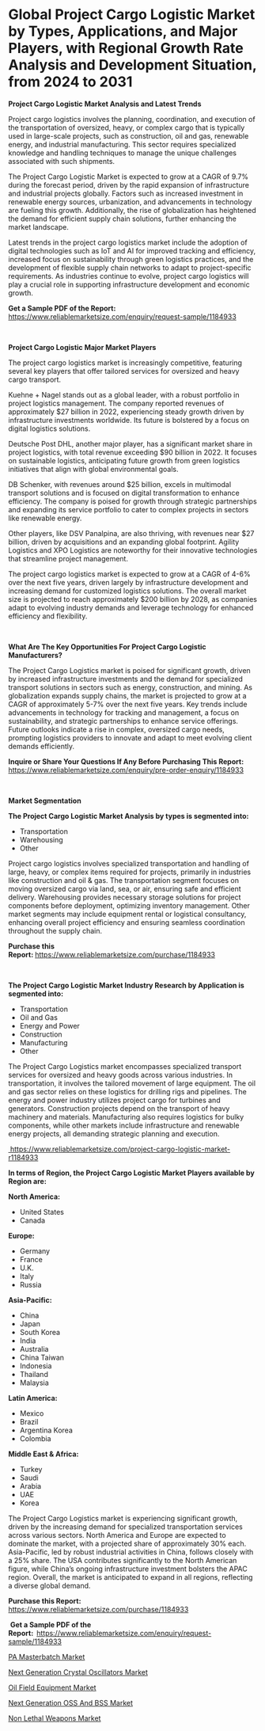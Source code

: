 <p><h1>Global Project Cargo Logistic Market by Types, Applications, and Major Players, with Regional Growth Rate Analysis and Development Situation, from 2024 to 2031</h1></p><p><strong>Project Cargo Logistic Market Analysis and Latest Trends</strong></p>
<p><p>Project cargo logistics involves the planning, coordination, and execution of the transportation of oversized, heavy, or complex cargo that is typically used in large-scale projects, such as construction, oil and gas, renewable energy, and industrial manufacturing. This sector requires specialized knowledge and handling techniques to manage the unique challenges associated with such shipments.</p><p>The Project Cargo Logistic Market is expected to grow at a CAGR of 9.7% during the forecast period, driven by the rapid expansion of infrastructure and industrial projects globally. Factors such as increased investment in renewable energy sources, urbanization, and advancements in technology are fueling this growth. Additionally, the rise of globalization has heightened the demand for efficient supply chain solutions, further enhancing the market landscape.</p><p>Latest trends in the project cargo logistics market include the adoption of digital technologies such as IoT and AI for improved tracking and efficiency, increased focus on sustainability through green logistics practices, and the development of flexible supply chain networks to adapt to project-specific requirements. As industries continue to evolve, project cargo logistics will play a crucial role in supporting infrastructure development and economic growth.</p></p>
<p><strong>Get a Sample PDF of the Report:&nbsp;</strong> <a href="https://www.reliablemarketsize.com/enquiry/request-sample/1184933?utm_campaign=1693&utm_medium=2&utm_source=Github&utm_content=ia&utm_term=22102024&utm_id=project-cargo-logistic">https://www.reliablemarketsize.com/enquiry/request-sample/1184933</a></p>
<p>&nbsp;</p>
<p><strong>Project Cargo Logistic Major Market Players</strong></p>
<p><p>The project cargo logistics market is increasingly competitive, featuring several key players that offer tailored services for oversized and heavy cargo transport. </p><p>Kuehne + Nagel stands out as a global leader, with a robust portfolio in project logistics management. The company reported revenues of approximately $27 billion in 2022, experiencing steady growth driven by infrastructure investments worldwide. Its future is bolstered by a focus on digital logistics solutions.</p><p>Deutsche Post DHL, another major player, has a significant market share in project logistics, with total revenue exceeding $90 billion in 2022. It focuses on sustainable logistics, anticipating future growth from green logistics initiatives that align with global environmental goals.</p><p>DB Schenker, with revenues around $25 billion, excels in multimodal transport solutions and is focused on digital transformation to enhance efficiency. The company is poised for growth through strategic partnerships and expanding its service portfolio to cater to complex projects in sectors like renewable energy.</p><p>Other players, like DSV Panalpina, are also thriving, with revenues near $27 billion, driven by acquisitions and an expanding global footprint. Agility Logistics and XPO Logistics are noteworthy for their innovative technologies that streamline project management.</p><p>The project cargo logistics market is expected to grow at a CAGR of 4-6% over the next five years, driven largely by infrastructure development and increasing demand for customized logistics solutions. The overall market size is projected to reach approximately $200 billion by 2028, as companies adapt to evolving industry demands and leverage technology for enhanced efficiency and flexibility.</p></p>
<p>&nbsp;</p>
<p><strong>What Are The Key Opportunities For Project Cargo Logistic Manufacturers?</strong></p>
<p><p>The Project Cargo Logistics market is poised for significant growth, driven by increased infrastructure investments and the demand for specialized transport solutions in sectors such as energy, construction, and mining. As globalization expands supply chains, the market is projected to grow at a CAGR of approximately 5-7% over the next five years. Key trends include advancements in technology for tracking and management, a focus on sustainability, and strategic partnerships to enhance service offerings. Future outlooks indicate a rise in complex, oversized cargo needs, prompting logistics providers to innovate and adapt to meet evolving client demands efficiently.</p></p>
<p><strong>Inquire or Share Your Questions If Any Before Purchasing This Report:</strong> <a href="https://www.reliablemarketsize.com/enquiry/pre-order-enquiry/1184933?utm_campaign=1693&utm_medium=2&utm_source=Github&utm_content=ia&utm_term=22102024&utm_id=project-cargo-logistic">https://www.reliablemarketsize.com/enquiry/pre-order-enquiry/1184933</a></p>
<p>&nbsp;</p>
<p><strong>Market Segmentation</strong></p>
<p><strong>The Project Cargo Logistic Market Analysis by types is segmented into:</strong></p>
<p><ul><li>Transportation</li><li>Warehousing</li><li>Other</li></ul></p>
<p><p>Project cargo logistics involves specialized transportation and handling of large, heavy, or complex items required for projects, primarily in industries like construction and oil & gas. The transportation segment focuses on moving oversized cargo via land, sea, or air, ensuring safe and efficient delivery. Warehousing provides necessary storage solutions for project components before deployment, optimizing inventory management. Other market segments may include equipment rental or logistical consultancy, enhancing overall project efficiency and ensuring seamless coordination throughout the supply chain.</p></p>
<p><strong>Purchase this Report:&nbsp;</strong><a href="https://www.reliablemarketsize.com/purchase/1184933?utm_campaign=1693&utm_medium=2&utm_source=Github&utm_content=ia&utm_term=22102024&utm_id=project-cargo-logistic">https://www.reliablemarketsize.com/purchase/1184933</a></p>
<p>&nbsp;</p>
<p><strong>The Project Cargo Logistic Market Industry Research by Application is segmented into:</strong></p>
<p><ul><li>Transportation</li><li>Oil and Gas</li><li>Energy and Power</li><li>Construction</li><li>Manufacturing</li><li>Other</li></ul></p>
<p><p>The Project Cargo Logistics market encompasses specialized transport services for oversized and heavy goods across various industries. In transportation, it involves the tailored movement of large equipment. The oil and gas sector relies on these logistics for drilling rigs and pipelines. The energy and power industry utilizes project cargo for turbines and generators. Construction projects depend on the transport of heavy machinery and materials. Manufacturing also requires logistics for bulky components, while other markets include infrastructure and renewable energy projects, all demanding strategic planning and execution.</p></p>
<p><a href="https://www.reliablemarketsize.com/project-cargo-logistic-market-r1184933?utm_campaign=1693&utm_medium=2&utm_source=Github&utm_content=ia&utm_term=22102024&utm_id=project-cargo-logistic">&nbsp;https://www.reliablemarketsize.com/project-cargo-logistic-market-r1184933</a></p>
<p><strong>In terms of Region, the Project Cargo Logistic Market Players available by Region are:</strong></p>
<p>
    <p> <strong> North America: </strong>
        <ul>
            <li>United States</li>
            <li>Canada</li>
        </ul>
        </p> 
    <p> <strong> Europe: </strong>
        <ul>
            <li>Germany</li>
            <li>France</li>
            <li>U.K.</li>
            <li>Italy</li>
            <li>Russia</li>
        </ul>
        </p> 
    <p> <strong> Asia-Pacific: </strong>
        <ul>
            <li>China</li>
            <li>Japan</li>
            <li>South Korea</li>
            <li>India</li>
            <li>Australia</li>
            <li>China Taiwan</li>
            <li>Indonesia</li>
            <li>Thailand</li>
            <li>Malaysia</li>
        </ul>
        </p> 
    <p> <strong> Latin America: </strong>
        <ul>
            <li>Mexico</li>
            <li>Brazil</li>
            <li>Argentina Korea</li>
            <li>Colombia</li>
        </ul>
        </p> 
    <p> <strong> Middle East & Africa: </strong>
        <ul>
            <li>Turkey</li>
            <li>Saudi</li>
            <li>Arabia</li>
            <li>UAE</li>
            <li>Korea</li>
        </ul>
    </p>
    </p>
<p><p>The Project Cargo Logistics market is experiencing significant growth, driven by the increasing demand for specialized transportation services across various sectors. North America and Europe are expected to dominate the market, with a projected share of approximately 30% each. Asia-Pacific, led by robust industrial activities in China, follows closely with a 25% share. The USA contributes significantly to the North American figure, while China’s ongoing infrastructure investment bolsters the APAC region. Overall, the market is anticipated to expand in all regions, reflecting a diverse global demand.</p></p>
<p><strong>Purchase this Report: </strong><a href="https://www.reliablemarketsize.com/purchase/1184933?utm_campaign=1693&utm_medium=2&utm_source=Github&utm_content=ia&utm_term=22102024&utm_id=project-cargo-logistic">https://www.reliablemarketsize.com/purchase/1184933</a></p>
<p>&nbsp;<strong>Get a Sample PDF of the Report:&nbsp;&nbsp;</strong><a href="https://www.reliablemarketsize.com/enquiry/request-sample/1184933?utm_campaign=1693&utm_medium=2&utm_source=Github&utm_content=ia&utm_term=22102024&utm_id=project-cargo-logistic">https://www.reliablemarketsize.com/enquiry/request-sample/1184933</a></p>
<p><strong></strong></p>
<p><p><a href="https://github.com/santosh758595/Market-Research-Report-List-6/blob/main/pa-masterbatch-market.md?utm_campaign=1693&utm_medium=2&utm_source=Github&utm_content=ia&utm_term=22102024&utm_id=project-cargo-logistic">PA Masterbatch Market</a></p><p><a href="https://www.linkedin.com/pulse/future-trends-global-next-generation-crystal-oscillators-market-smz5f?utm_campaign=1693&utm_medium=2&utm_source=Github&utm_content=ia&utm_term=22102024&utm_id=project-cargo-logistic">Next Generation Crystal Oscillators Market</a></p><p><a href="https://issuu.com/reportprime-2/docs/oil-field-equipment-market-size-203_4c2b56bfb12355?utm_campaign=1693&utm_medium=2&utm_source=Github&utm_content=ia&utm_term=22102024&utm_id=project-cargo-logistic">Oil Field Equipment Market</a></p><p><a href="https://www.linkedin.com/pulse/top-trends-transforming-next-generation-oss-bss-market-2024-drtkf?utm_campaign=1693&utm_medium=2&utm_source=Github&utm_content=ia&utm_term=22102024&utm_id=project-cargo-logistic">Next Generation OSS And BSS Market</a></p><p><a href="https://issuu.com/reportprime-2/docs/non-lethal-weapons-market-size-2030_d51864692fd2a2?utm_campaign=1693&utm_medium=2&utm_source=Github&utm_content=ia&utm_term=22102024&utm_id=project-cargo-logistic">Non Lethal Weapons Market</a></p></p>